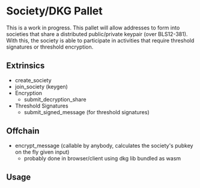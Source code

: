 # Society/DKG Pallet 

This is a work in progress. This pallet will allow addresses to form into societies that share a distributed public/private keypair (over BLS12-381). With this, the society is able to participate in activities that require threshold signatures or threshold encryption.

## Extrinsics

- create_society
- join_society (keygen)
- Encryption
  - submit_decryption_share 
- Threshold Signatures
  - submit_signed_message (for threshold signatures)

## Offchain
- encrypt_message (callable by anybody, calculates the society's pubkey on the fly given input)
  - probably done in browser/client using dkg lib bundled as wasm

## Usage
